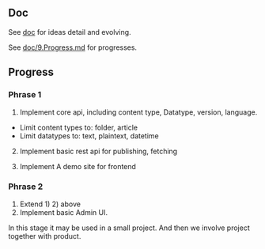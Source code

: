 Doc
--------
See [doc](doc) for ideas detail and evolving.

See [doc/9.Progress.md](Progress) for progresses.


Progress
---------
### Phrase 1
1) Implement core api, including content type, Datatype, version, language.
 - Limit content types to: folder, article
 - Limit datatypes to: text, plaintext, datetime

2) Implement basic rest api for publishing, fetching

3) Implement A demo site for frontend

### Phrase 2
1) Extend 1) 2) above
2) Implement basic Admin UI.

In this stage it may be used in a small project. And then we involve project together with product.
